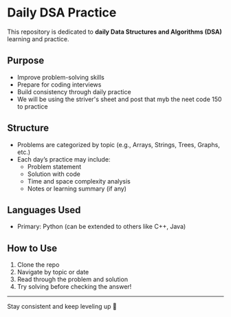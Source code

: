 # Daily DSA Practice

This repository is dedicated to **daily Data Structures and Algorithms (DSA)** learning and practice.

## Purpose

- Improve problem-solving skills
- Prepare for coding interviews
- Build consistency through daily practice
- We will be using the striver's sheet and post that myb the neet code 150 to practice

## Structure

- Problems are categorized by topic (e.g., Arrays, Strings, Trees, Graphs, etc.)
- Each day’s practice may include:
  - Problem statement
  - Solution with code
  - Time and space complexity analysis
  - Notes or learning summary (if any)

## Languages Used

- Primary: Python (can be extended to others like C++, Java)

## How to Use

1. Clone the repo
2. Navigate by topic or date
3. Read through the problem and solution
4. Try solving before checking the answer!

---

Stay consistent and keep leveling up 💪
